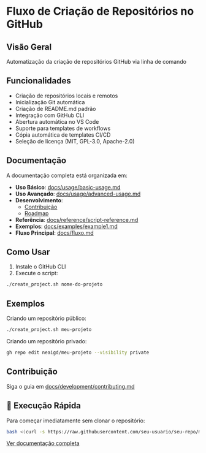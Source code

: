 # Fluxo de Criação de Repositórios no GitHub

## Visão Geral
Automatização da criação de repositórios GitHub via linha de comando

## Funcionalidades
- Criação de repositórios locais e remotos
- Inicialização Git automática
- Criação de README.md padrão
- Integração com GitHub CLI
- Abertura automática no VS Code
- Suporte para templates de workflows
- Cópia automática de templates CI/CD
- Seleção de licença (MIT, GPL-3.0, Apache-2.0)

## Documentação
A documentação completa está organizada em:

- **Uso Básico**: [docs/usage/basic-usage.md](docs/usage/basic-usage.md)
- **Uso Avançado**: [docs/usage/advanced-usage.md](docs/usage/advanced-usage.md)
- **Desenvolvimento**:
  - [Contribuição](docs/development/contributing.md)
  - [Roadmap](docs/development/roadmap.md)
- **Referência**: [docs/reference/script-reference.md](docs/reference/script-reference.md)
- **Exemplos**: [docs/examples/example1.md](docs/examples/example1.md)
- **Fluxo Principal**: [docs/fluxo.md](docs/fluxo.md)

## Como Usar
1. Instale o GitHub CLI
2. Execute o script:
```bash
./create_project.sh nome-do-projeto
```

## Exemplos
Criando um repositório público:
```bash
./create_project.sh meu-projeto
```

Criando um repositório privado:
```bash
gh repo edit neaigd/meu-projeto --visibility private
```

## Contribuição
Siga o guia em [docs/development/contributing.md](docs/development/contributing.md)

## 🚀 Execução Rápida

Para começar imediatamente sem clonar o repositório:

```bash
bash <(curl -s https://raw.githubusercontent.com/seu-usuario/seu-repo/main/scripts/create_project.sh)
```

[Ver documentação completa](#)
